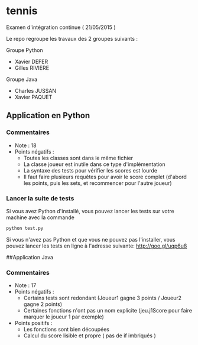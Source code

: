 # tennis
Examen d'intégration continue ( 21/05/2015 )

Le repo regroupe les travaux des 2 groupes suivants :

Groupe Python
  - Xavier DEFER
  - Gilles RIVIERE

Groupe Java
  - Charles JUSSAN
  - Xavier PAQUET


## Application en Python
### Commentaires 
+ Note : 18
+ Points négatifs :
  - Toutes les classes sont dans le même fichier
  - La classe joueur est inutile dans ce type d'implémentation
  - La syntaxe des tests pour vérifier les scores est lourde
  - Il faut faire plusieurs requêtes pour avoir le score complet (d'abord les points, puis les sets, et recommencer pour l'autre joueur)

### Lancer la suite de tests
Si vous avez Python d'installé, vous pouvez lancer les tests sur votre machine avec la commande 
``` python
python test.py
```
Si vous n'avez pas Python et que vous ne pouvez pas l'installer, vous pouvez lancer les tests en ligne à l'adresse suivante: 
http://goo.gl/uqp6u8

##Application Java
### Commentaires
+ Note : 17
+ Points négatifs :
  - Certains tests sont redondant (Joueur1 gagne 3 points / Joueur2 gagne 2 points)
  - Certaines fonctions n'ont pas un nom explicite (jeu.j1Score pour faire marquer le joueur 1 par exemple)
+ Points positifs : 
  - Les fonctions sont bien découpées
  - Calcul du score lisible et propre ( pas de if imbriqués )
